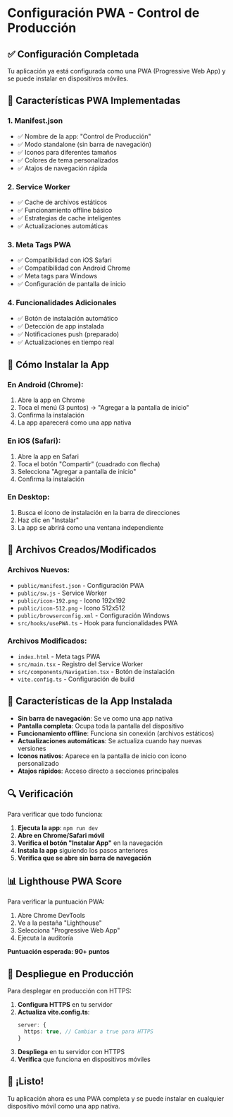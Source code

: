 # Configuración PWA - Control de Producción

## ✅ Configuración Completada

Tu aplicación ya está configurada como una PWA (Progressive Web App) y se puede instalar en dispositivos móviles.

## 📱 Características PWA Implementadas

### 1. **Manifest.json**
- ✅ Nombre de la app: "Control de Producción"
- ✅ Modo standalone (sin barra de navegación)
- ✅ Iconos para diferentes tamaños
- ✅ Colores de tema personalizados
- ✅ Atajos de navegación rápida

### 2. **Service Worker**
- ✅ Cache de archivos estáticos
- ✅ Funcionamiento offline básico
- ✅ Estrategias de cache inteligentes
- ✅ Actualizaciones automáticas

### 3. **Meta Tags PWA**
- ✅ Compatibilidad con iOS Safari
- ✅ Compatibilidad con Android Chrome
- ✅ Meta tags para Windows
- ✅ Configuración de pantalla de inicio

### 4. **Funcionalidades Adicionales**
- ✅ Botón de instalación automático
- ✅ Detección de app instalada
- ✅ Notificaciones push (preparado)
- ✅ Actualizaciones en tiempo real

## 🚀 Cómo Instalar la App

### En Android (Chrome):
1. Abre la app en Chrome
2. Toca el menú (3 puntos) → "Agregar a la pantalla de inicio"
3. Confirma la instalación
4. La app aparecerá como una app nativa

### En iOS (Safari):
1. Abre la app en Safari
2. Toca el botón "Compartir" (cuadrado con flecha)
3. Selecciona "Agregar a pantalla de inicio"
4. Confirma la instalación

### En Desktop:
1. Busca el ícono de instalación en la barra de direcciones
2. Haz clic en "Instalar"
3. La app se abrirá como una ventana independiente

## 🔧 Archivos Creados/Modificados

### Archivos Nuevos:
- `public/manifest.json` - Configuración PWA
- `public/sw.js` - Service Worker
- `public/icon-192.png` - Icono 192x192
- `public/icon-512.png` - Icono 512x512
- `public/browserconfig.xml` - Configuración Windows
- `src/hooks/usePWA.ts` - Hook para funcionalidades PWA

### Archivos Modificados:
- `index.html` - Meta tags PWA
- `src/main.tsx` - Registro del Service Worker
- `src/components/Navigation.tsx` - Botón de instalación
- `vite.config.ts` - Configuración de build

## 🎯 Características de la App Instalada

- **Sin barra de navegación**: Se ve como una app nativa
- **Pantalla completa**: Ocupa toda la pantalla del dispositivo
- **Funcionamiento offline**: Funciona sin conexión (archivos estáticos)
- **Actualizaciones automáticas**: Se actualiza cuando hay nuevas versiones
- **Iconos nativos**: Aparece en la pantalla de inicio con icono personalizado
- **Atajos rápidos**: Acceso directo a secciones principales

## 🔍 Verificación

Para verificar que todo funciona:

1. **Ejecuta la app**: `npm run dev`
2. **Abre en Chrome/Safari móvil**
3. **Verifica el botón "Instalar App"** en la navegación
4. **Instala la app** siguiendo los pasos anteriores
5. **Verifica que se abre sin barra de navegación**

## 📊 Lighthouse PWA Score

Para verificar la puntuación PWA:
1. Abre Chrome DevTools
2. Ve a la pestaña "Lighthouse"
3. Selecciona "Progressive Web App"
4. Ejecuta la auditoría

**Puntuación esperada: 90+ puntos**

## 🚀 Despliegue en Producción

Para desplegar en producción con HTTPS:

1. **Configura HTTPS** en tu servidor
2. **Actualiza vite.config.ts**:
   ```typescript
   server: {
     https: true, // Cambiar a true para HTTPS
   }
   ```
3. **Despliega** en tu servidor con HTTPS
4. **Verifica** que funciona en dispositivos móviles

## 🎉 ¡Listo!

Tu aplicación ahora es una PWA completa y se puede instalar en cualquier dispositivo móvil como una app nativa.
